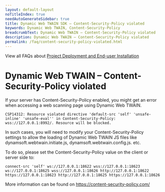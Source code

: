 ```yaml
---
layout: default-layout
noTitleIndex: true
needAutoGenerateSidebar: true
title: Dynamic Web TWAIN SDK – Content-Security-Policy violated
keywords: Dynamic Web TWAIN, Content-Security-Policy
breadcrumbText: Dynamic Web TWAIN – Content-Security-Policy violated
description: Dynamic Web TWAIN – Content-Security-Policy violated
permalink: /faq/content-security-policy-violated.html
---
```


View all FAQs about [Project Deployment and End-user Installation](
https://www.dynamsoft.com/web-twain/docs/faq/#project-deployment-and-end-user-installation)

# Dynamic Web TWAIN – Content-Security-Policy violated

If your server has Content-Security-Policy enabled, you might get an error when accessing a web scanning page using Dynamic Web TWAIN.

```
CSP14312: Resource violated directive 'default-src 'self' 'unsafe-inline' 'unsafe-eval'' in Content-Security-Policy: wss://127.0.0.1:8992/. Resource will be blocked.
```
In such cases, you will need to modify your Content-Security-Policy settings to allow the loading of Dynamic Web TWAIN JS files like dynamsoft.webtwain.initiate.js, dynamsoft.webtwain.config.js. etc.

To do so, please set the Content-Security-Policy value on the client or server side to:
```
connect-src 'self' ws://127.0.0.1:18622 wss://127.0.0.1:18623 ws://127.0.0.1:18625 wss://127.0.0.1:18626 http://127.0.0.1:18622 https://127.0.0.1:18623 http://127.0.0.1:18625 https://127.0.0.1:18626
```

More information can be found on <a href="https://content-security-policy.com/" target="_blank">https://content-security-policy.com/</a>
